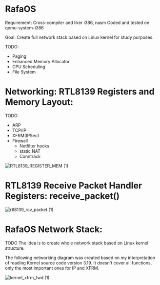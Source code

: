 
# RafaOS

Requirement: Cross-compiler and liker i386, nasm 
Coded and tested on qemu-system-i386

Goal: Create full network stack based on Linux kernel for study purposes.


TODO:
- Paging
- Enhanced Memory Allocator
- CPU Scheduling
- File System
# Networking: RTL8139 Registers and Memory Layout:

TODO:
- ARP 
- TCP/IP
- XFRM(IPSec)
- Firewall
  - Netfilter hooks
  - static NAT
  - Conntrack

![RTL8139_REGISTER_MEM (1)](https://user-images.githubusercontent.com/24198081/117540149-9ff6aa80-b005-11eb-9ba1-32a46ea31ab5.png)

# RTL8139 Receive Packet Handler Registers: receive_packet()

![rtl8139_rcv_packet (1)](https://user-images.githubusercontent.com/24198081/117544822-0df99c80-b01b-11eb-9c7b-559763840a96.png)

# RafaOS Network Stack:
TODO
The idea is to create whole network stack based on Linux kernel structure.

The following networking diagram was created based on my interpretation of reading Kernel source code version 3.19. It doesn't cover all functions, only the most important ones for IP and XFRM.

![kernel_xfrm_fwd (1)](https://user-images.githubusercontent.com/24198081/118876712-797a1e80-b8e5-11eb-8bda-85937a8be9f8.png)

